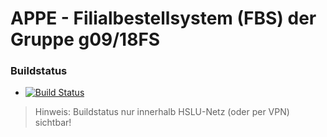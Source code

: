 # APPE - Filialbestellsystem (FBS) der Gruppe g09/18FS

### Buildstatus
* [![Build Status](https://jenkins-appe.el.eee.intern/jenkins/buildStatus/icon?job=g09-fbs)](https://jenkins-appe.el.eee.intern/jenkins/job/g09-fbs/)

> Hinweis: Buildstatus nur innerhalb HSLU-Netz (oder per VPN) sichtbar!
